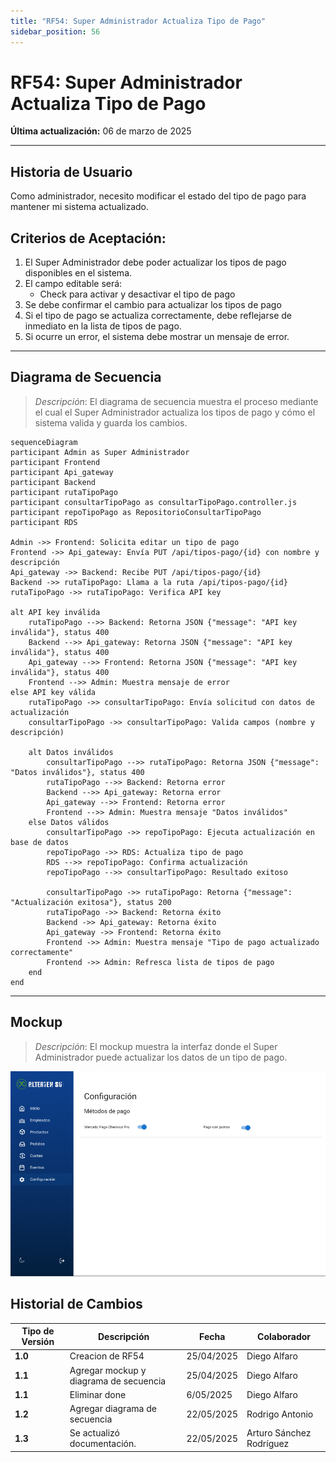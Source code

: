 ```yaml
---
title: "RF54: Super Administrador Actualiza Tipo de Pago"
sidebar_position: 56
---
```


# RF54: Super Administrador Actualiza Tipo de Pago

**Última actualización:** 06 de marzo de 2025

---

## Historia de Usuario

Como administrador, necesito modificar el estado del tipo de pago para mantener mi sistema actualizado.

## **Criterios de Aceptación:**

1. El Super Administrador debe poder actualizar los tipos de pago disponibles en el sistema.
2. El campo editable será:
   - Check para activar y desactivar el tipo de pago
3. Se debe confirmar el cambio para actualizar los tipos de pago
4. Si el tipo de pago se actualiza correctamente, debe reflejarse de inmediato en la lista de tipos de pago.
5. Si ocurre un error, el sistema debe mostrar un mensaje de error.

---

## **Diagrama de Secuencia**

> _Descripción_: El diagrama de secuencia muestra el proceso mediante el cual el Super Administrador actualiza los tipos de pago y cómo el sistema valida y guarda los cambios.

```mermaid
sequenceDiagram
participant Admin as Super Administrador
participant Frontend
participant Api_gateway
participant Backend
participant rutaTipoPago
participant consultarTipoPago as consultarTipoPago.controller.js
participant repoTipoPago as RepositorioConsultarTipoPago
participant RDS

Admin ->> Frontend: Solicita editar un tipo de pago
Frontend ->> Api_gateway: Envía PUT /api/tipos-pago/{id} con nombre y descripción
Api_gateway ->> Backend: Recibe PUT /api/tipos-pago/{id}
Backend ->> rutaTipoPago: Llama a la ruta /api/tipos-pago/{id}
rutaTipoPago ->> rutaTipoPago: Verifica API key

alt API key inválida
    rutaTipoPago -->> Backend: Retorna JSON {"message": "API key inválida"}, status 400
    Backend -->> Api_gateway: Retorna JSON {"message": "API key inválida"}, status 400
    Api_gateway -->> Frontend: Retorna JSON {"message": "API key inválida"}, status 400
    Frontend -->> Admin: Muestra mensaje de error
else API key válida
    rutaTipoPago ->> consultarTipoPago: Envía solicitud con datos de actualización
    consultarTipoPago ->> consultarTipoPago: Valida campos (nombre y descripción)

    alt Datos inválidos
        consultarTipoPago -->> rutaTipoPago: Retorna JSON {"message": "Datos inválidos"}, status 400
        rutaTipoPago -->> Backend: Retorna error
        Backend -->> Api_gateway: Retorna error
        Api_gateway -->> Frontend: Retorna error
        Frontend -->> Admin: Muestra mensaje "Datos inválidos"
    else Datos válidos
        consultarTipoPago ->> repoTipoPago: Ejecuta actualización en base de datos
        repoTipoPago ->> RDS: Actualiza tipo de pago
        RDS -->> repoTipoPago: Confirma actualización
        repoTipoPago -->> consultarTipoPago: Resultado exitoso

        consultarTipoPago ->> rutaTipoPago: Retorna {"message": "Actualización exitosa"}, status 200
        rutaTipoPago ->> Backend: Retorna éxito
        Backend ->> Api_gateway: Retorna éxito
        Api_gateway ->> Frontend: Retorna éxito
        Frontend ->> Admin: Muestra mensaje "Tipo de pago actualizado correctamente"
        Frontend ->> Admin: Refresca lista de tipos de pago
    end
end
```

---

## **Mockup**

> _Descripción_: El mockup muestra la interfaz donde el Super Administrador puede actualizar los datos de un tipo de pago.

![alt text](imagenes/RF52.png)

## **Historial de Cambios**

| **Tipo de Versión** | **Descripción**                        | **Fecha**  | **Colaborador**          |
| ------------------- | -------------------------------------- | ---------- | ------------------------ |
| **1.0**             | Creacion de RF54                       | 25/04/2025 | Diego Alfaro             |
| **1.1**             | Agregar mockup y diagrama de secuencia | 25/04/2025 | Diego Alfaro             |
| **1.1**             | Eliminar done                          | 6/05/2025  | Diego Alfaro             |
| **1.2**             | Agregar diagrama de secuencia          | 22/05/2025 | Rodrigo Antonio          |
| **1.3**             | Se actualizó documentación.            | 22/05/2025 | Arturo Sánchez Rodríguez |

